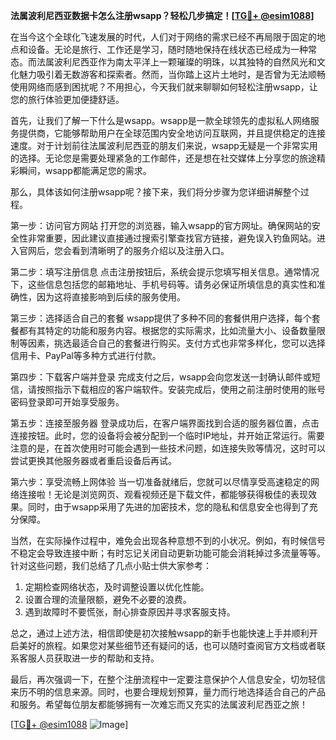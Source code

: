 **法属波利尼西亚数据卡怎么注册wsapp？轻松几步搞定！[[TG💪+ @esim1088](https://t.me/s/esim1088)]**

在当今这个全球化飞速发展的时代，人们对于网络的需求已经不再局限于固定的地点和设备。无论是旅行、工作还是学习，随时随地保持在线状态已经成为一种常态。而法属波利尼西亚作为南太平洋上一颗璀璨的明珠，以其独特的自然风光和文化魅力吸引着无数游客和探索者。然而，当你踏上这片土地时，是否曾为无法顺畅使用网络而感到困扰呢？不用担心，今天我们就来聊聊如何轻松注册wsapp，让您的旅行体验更加便捷舒适。

首先，让我们了解一下什么是wsapp。wsapp是一款全球领先的虚拟私人网络服务提供商，它能够帮助用户在全球范围内安全地访问互联网，并且提供稳定的连接速度。对于计划前往法属波利尼西亚的朋友们来说，wsapp无疑是一个非常实用的选择。无论您是需要处理紧急的工作邮件，还是想在社交媒体上分享您的旅途精彩瞬间，wsapp都能满足您的需求。

那么，具体该如何注册wsapp呢？接下来，我们将分步骤为您详细讲解整个过程。

第一步：访问官方网站
打开您的浏览器，输入wsapp的官方网址。确保网站的安全性非常重要，因此建议直接通过搜索引擎查找官方链接，避免误入钓鱼网站。进入官网后，您会看到清晰明了的服务介绍以及注册入口。

第二步：填写注册信息
点击注册按钮后，系统会提示您填写相关信息。通常情况下，这些信息包括您的邮箱地址、手机号码等。请务必保证所填信息的真实性和准确性，因为这将直接影响到后续的服务使用。

第三步：选择适合自己的套餐
wsapp提供了多种不同的套餐供用户选择，每个套餐都有其特定的功能和服务内容。根据您的实际需求，比如流量大小、设备数量限制等因素，挑选最适合自己的套餐进行购买。支付方式也非常多样化，您可以选择信用卡、PayPal等多种方式进行付款。

第四步：下载客户端并登录
完成支付之后，wsapp会向您发送一封确认邮件或短信，请按照指示下载相应的客户端软件。安装完成后，使用之前注册时使用的账号密码登录即可开始享受服务。

第五步：连接至服务器
登录成功后，在客户端界面找到合适的服务器位置，点击连接按钮。此时，您的设备将会被分配到一个临时IP地址，并开始正常运行。需要注意的是，在首次使用时可能会遇到一些技术问题，如连接失败等情况，这时可以尝试更换其他服务器或者重启设备后再试。

第六步：享受流畅上网体验
当一切准备就绪后，您就可以尽情享受高速稳定的网络连接啦！无论是浏览网页、观看视频还是下载文件，都能够获得极佳的表现效果。同时，由于wsapp采用了先进的加密技术，您的隐私和信息安全也得到了充分保障。

当然，在实际操作过程中，难免会出现各种意想不到的小状况。例如，有时候信号不稳定会导致连接中断；有时忘记关闭自动更新功能可能会消耗掉过多流量等等。针对这些问题，我们总结了几点小贴士供大家参考：

1. 定期检查网络状态，及时调整设置以优化性能。
2. 设置合理的流量限额，避免不必要的浪费。
3. 遇到故障时不要慌张，耐心排查原因并寻求客服支持。

总之，通过上述方法，相信即使是初次接触wsapp的新手也能快速上手并顺利开启美好的旅程。如果您对某些细节还有疑问的话，也可以随时查阅官方文档或者联系客服人员获取进一步的帮助和支持。

最后，再次强调一下，在整个注册流程中一定要注意保护个人信息安全，切勿轻信来历不明的信息来源。同时，也要合理规划预算，量力而行地选择适合自己的产品和服务。希望每位朋友都能够拥有一次难忘而又充实的法属波利尼西亚之旅！

[[TG💪+ @esim1088](https://t.me/s/esim1088) ![Image](https://i.postimg.cc/4NQfJmqS/Snipaste-2025-05-13-00-14-12.png)]